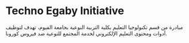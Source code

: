 # Techno Egaby Initiative
مبادرة من قسم تكنولوجيا التعليم بكلية التربية النوعية بجامعة الفيوم، تهدف لتوظيف أدوات ومحتوى التعليم الإلكتروني لخدمة المجتمع للتوعية ضد فيروس كورونا.
